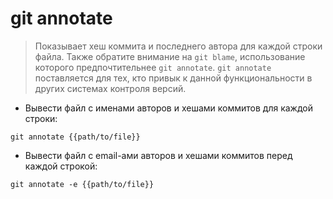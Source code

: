 # git annotate

> Показывает хеш коммита и последнего автора для каждой строки файла.
> Также обратите внимание на `git blame`, использование которого предпочтительнее `git annotate`.
> `git annotate` поставляется для тех, кто привык к данной функциональности в других системах контроля версий.

- Вывести файл с именами авторов и хешами коммитов для каждой строки:

`git annotate {{path/to/file}}`

- Вывести файл с email-ами авторов и хешами коммитов перед каждой строкой:

`git annotate -e {{path/to/file}}`
